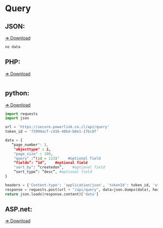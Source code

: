 # Query


## JSON: 
<a href="">=> Download</a>

```javascript
no data
```

## PHP:
<a href="">=> Download</a>

```php

```

## python:
<a href="">=> Download</a>

```python
import requests
import json

url = 'https://secure.powerlink.co.il/api/query'
token_id = '73994acf-cd16-48bd-b8e1-17bc8f'

data = {
   “page_number": 1,
    "objecttype" : 1,
    "page_size" : 100,
    "query" :“(id = 123)"    #optional field
    “fields”: ”id”,    #optional field
    "sort_by": “createdon”,    #optional field
    “sort_type”: ”desc”, #optional field
}

headers = {'Content-type': 'application/json', 'tokenId': token_id, 'utc_time' : str(1)}
response = requests.post(url + "/api/query", data=json.dumps(data), headers=headers)
return json.loads(response.content)['data']
```

## ASP.net:
<a href="">=> Download</a>

```c#

```
